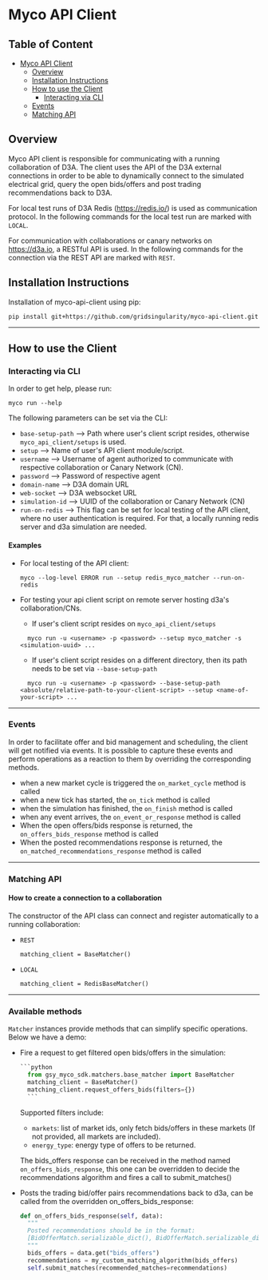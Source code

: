 # Myco API Client
## Table of Content
- [Myco API Client](#myco-api-client)
  * [Overview](#overview)
  * [Installation Instructions](#installation-instructions)
  * [How to use the Client](#how-to-use-the-client)
    + [Interacting via CLI](#interacting-via-cli)
  * [Events](#events)
  * [Matching API](#matching-api)


## Overview

Myco API client is responsible for communicating with a running collaboration of D3A. The client uses 
the API of the D3A external connections in order to be able to dynamically connect to the simulated 
electrical grid, query the open bids/offers and post trading recommendations back to D3A.

For local test runs of D3A Redis (https://redis.io/) is used as communication protocol. 
In the following commands for the local test run are marked with `LOCAL`. 

For communication with collaborations or canary networks on https://d3a.io, a RESTful API is used.
In the following commands for the connection via the REST API are marked with `REST`. 

## Installation Instructions

Installation of myco-api-client using pip:

```
pip install git+https://github.com/gridsingularity/myco-api-client.git
```
---

## How to use the Client

### Interacting via CLI
In order to get help, please run:

```
myco run --help
```

The following parameters can be set via the CLI:
- `base-setup-path` --> Path where user's client script resides, otherwise `myco_api_client/setups` is used.
- `setup` --> Name of user's API client module/script.
- `username` --> Username of agent authorized to communicate with respective collaboration or Canary Network (CN).
- `password` --> Password of respective agent
- `domain-name` --> D3A domain URL
- `web-socket` --> D3A websocket URL
- `simulation-id` --> UUID of the collaboration or Canary Network (CN)
- `run-on-redis` --> This flag can be set for local testing of the API client, where no user authentication is required. 
  For that, a locally running redis server and d3a simulation are needed.
#### Examples
- For local testing of the API client:
  ```
  myco --log-level ERROR run --setup redis_myco_matcher --run-on-redis
  ```
- For testing your api client script on remote server hosting d3a's collaboration/CNs.
    - If user's client script resides on `myco_api_client/setups`
    
  ```
    myco run -u <username> -p <password> --setup myco_matcher -s <simulation-uuid> ...
    ```
    
    - If user's client script resides on a different directory, then its path needs to be set via `--base-setup-path`
    
  ```
    myco run -u <username> -p <password> --base-setup-path <absolute/relative-path-to-your-client-script> --setup <name-of-your-script> ...
    ```

---


### Events
In order to facilitate offer and bid management and scheduling, 
the client will get notified via events. 
It is possible to capture these events and perform operations as a reaction to them
by overriding the corresponding methods.
- when a new market cycle is triggered the `on_market_cycle` method is called
- when a new tick has started, the `on_tick` method is called
- when the simulation has finished, the `on_finish` method is called
- when any event arrives, the `on_event_or_response` method is called
- When the open offers/bids response is returned, the `on_offers_bids_response` method is called
- When the posted recommendations response is returned, the `on_matched_recommendations_response` method is called
---

### Matching API
#### How to create a connection to a collaboration
The constructor of the API class can connect and register automatically to a running collaboration:
- `REST`
    ```
    matching_client = BaseMatcher()
    ```
- `LOCAL`
    ``` 
    matching_client = RedisBaseMatcher()
    ```
---

### Available methods

`Matcher` instances provide methods that can simplify specific operations. Below we have a demo:

- Fire a request to get filtered open bids/offers in the simulation: 

    ```python
    ```python
      from gsy_myco_sdk.matchers.base_matcher import BaseMatcher
      matching_client = BaseMatcher()
      matching_client.request_offers_bids(filters={}) 
      ```
    ```
    
    Supported filters include:
    - `markets`: list of market ids, only fetch bids/offers in these markets (If not provided, all markets are included). 
    - `energy_type`: energy type of offers to be returned.
          
    The bids_offers response can be received in the method named `on_offers_bids_response`, this one can be overridden to decide the recommendations algorithm and fires a call to submit_matches()

  
- Posts the trading bid/offer pairs recommendations back to d3a, can be called from the overridden on_offers_bids_response: 

    ```python
    def on_offers_bids_response(self, data):
      """
      Posted recommendations should be in the format: 
      [BidOfferMatch.serializable_dict(), BidOfferMatch.serializable_dict()]
      """
      bids_offers = data.get("bids_offers")
      recommendations = my_custom_matching_algorithm(bids_offers)
      self.submit_matches(recommended_matches=recommendations)
    ```
